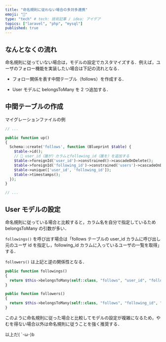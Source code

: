 ```yaml
---
title: "命名規則に従わない場合の多対多連携"
emoji: "🔗"
type: "tech" # tech: 技術記事 / idea: アイデア
topics: ["laravel", "php", "mysql"]
published: true
---
```


## なんとなくの流れ

命名規則に従っていない場合は，モデルの設定でカスタマイズする．例えば，ユーザのフォロー機能を実装したい場合は下記の流れとなる．

- フォロー関係を表す中間テーブル（follows）を作成する．

- User モデルに belongsToMany を 2 つ追加する．

## 中間テーブルの作成

マイグレーションファイルの例

```php
// ...

public function up()
{
  Schema::create('follows', function (Blueprint $table) {
    $table->id();
    // 🔽 user_id（誰が）カラムとfollowing_id（誰を）を追加する
    $table->foreignId('user_id')->constrained()->cascadeOnDelete();
    $table->foreignId('following_id')->constrained('users')->cascadeOnDelete();
    $table->unique(['user_id', 'following_id']);
    $table->timestamps();
  });
}

// ...
```

## User モデルの設定

命名規則に従っている場合と比較すると，カラム名を自分で指定しているため belongsToMany の引数が多い．

`followings()` を呼び出す場合は「follows テーブルの user_id カラムに呼び出し元のユーザ id を指定し，following_id カラムに入っているユーザの一覧を取得」する．

`followers()` は上記と逆の関係性となる．

```php
public function followings()
{
  return $this->belongsToMany(self::class, "follows", "user_id", "following_id")->withTimestamps();
}

public function followers()
{
  return $this->belongsToMany(self::class, "follows", "following_id", "user_id")->withTimestamps();
}
```

このように命名規則に従った場合と比較してモデルの設定が複雑になるため，やむを得ない場合以外は命名規則に従うことを強く推奨する．

以上だ( `･ω･)b
